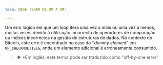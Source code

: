```yaml
---
term: OBOÉ (ERRO DE UM A UM)

---
```

Um erro lógico em que um loop itera uma vez a mais ou uma vez a menos, muitas vezes devido à utilização incorrecta de operadores de comparação ou índices incorrectos na gestão de estruturas de dados. No contexto do Bitcoin, este erro é encontrado no caso do "*dummy element*" em `OP_CHECKMULTISIG`, onde um elemento adicional é erroneamente consumido.

> ► *Em inglês, este termo pode ser traduzido como "off-by-one error"
